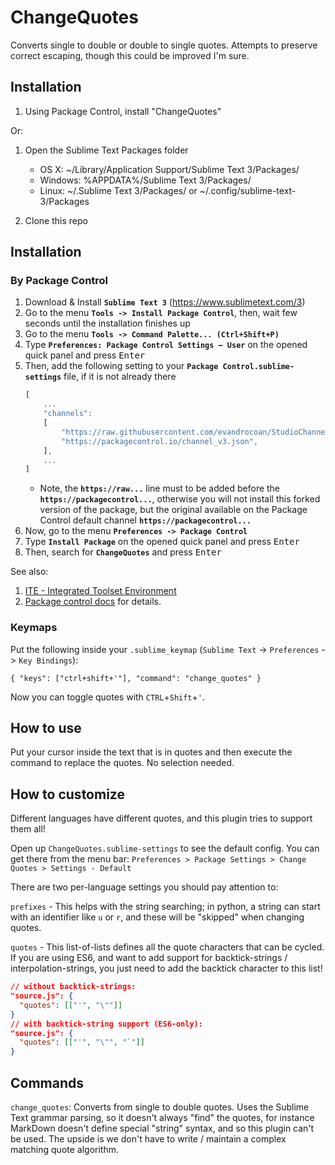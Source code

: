 ChangeQuotes
============

Converts single to double or double to single quotes.  Attempts to preserve correct escaping, though this could be improved I'm sure.

Installation
------------

1. Using Package Control, install "ChangeQuotes"

Or:

1. Open the Sublime Text Packages folder
    - OS X: ~/Library/Application Support/Sublime Text 3/Packages/
    - Windows: %APPDATA%/Sublime Text 3/Packages/
    - Linux: ~/.Sublime Text 3/Packages/ or ~/.config/sublime-text-3/Packages

2. Clone this repo


## Installation

### By Package Control

1. Download & Install **`Sublime Text 3`** (https://www.sublimetext.com/3)
1. Go to the menu **`Tools -> Install Package Control`**, then,
   wait few seconds until the installation finishes up
1. Go to the menu **`Tools -> Command Palette...
   (Ctrl+Shift+P)`**
1. Type **`Preferences:
   Package Control Settings – User`** on the opened quick panel and press <kbd>Enter</kbd>
1. Then,
   add the following setting to your **`Package Control.sublime-settings`** file, if it is not already there
   ```js
   [
       ...
       "channels":
       [
           "https://raw.githubusercontent.com/evandrocoan/StudioChannel/master/channel.json",
           "https://packagecontrol.io/channel_v3.json",
       ],
       ...
   ]
   ```
   * Note,
     the **`https://raw...`** line must to be added before the **`https://packagecontrol...`**,
     otherwise you will not install this forked version of the package,
     but the original available on the Package Control default channel **`https://packagecontrol...`**
1. Now,
   go to the menu **`Preferences -> Package Control`**
1. Type **`Install Package`** on the opened quick panel and press <kbd>Enter</kbd>
1. Then,
search for **`ChangeQuotes`** and press <kbd>Enter</kbd>

See also:
1. [ITE - Integrated Toolset Environment](https://github.com/evandrocoan/ITE)
1. [Package control docs](https://packagecontrol.io/docs/usage) for details.


### Keymaps
Put the following inside your `.sublime_keymap` (`Sublime Text` -> `Preferences` -> `Key Bindings`):

`{ "keys": ["ctrl+shift+'"], "command": "change_quotes" }`

Now you can toggle quotes with `CTRL`+`Shift`+`'`.

How to use
----------

Put your cursor inside the text that is in quotes and then execute the command to replace the quotes. No selection needed.

How to customize
----------------

Different languages have different quotes, and this plugin tries to support them all!

Open up `ChangeQuotes.sublime-settings` to see the default config.  You can get
there from the menu bar:
```Preferences > Package Settings > Change Quotes > Settings - Default```

There are two per-language settings you should pay attention to:

`prefixes` - This helps with the string searching; in python, a string can start
with an identifier like `u` or `r`, and these will be "skipped" when changing
quotes.

`quotes` - This list-of-lists defines all the quote characters that can be
cycled.  If you are using ES6, and want to add support for backtick-strings /
interpolation-strings, you just need to add the backtick character to this list!

```json
// without backtick-strings:
"source.js": {
  "quotes": [["'", "\""]]
}
// with backtick-string support (ES6-only):
"source.js": {
  "quotes": [["'", "\"", "`"]]
}
```

Commands
--------

`change_quotes`: Converts from single to double quotes.  Uses the Sublime Text
grammar parsing, so it doesn't always "find" the quotes, for instance MarkDown
doesn't define special "string" syntax, and so this plugin can't be used.  The
upside is we don't have to write / maintain a complex matching quote algorithm.
